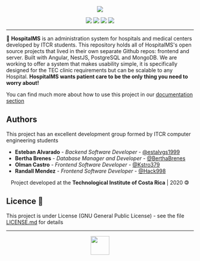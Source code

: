 <div align="center">

<img src="https://res.cloudinary.com/estalvgs1999/image/upload/v1597897390/Whitetail/HospitalMS/logo_horizontal.png"/>

<p align="center">
  <img
       src="https://camo.githubusercontent.com/a3469255f3fcdead1593919251ab6f438744e9be/68747470733a2f2f63692e6170707665796f722e636f6d2f6170692f70726f6a656374732f7374617475732f346f3338706c743078626f31756263382f6272616e63682f6d61737465723f7376673d74727565">
  <img src= "https://img.shields.io/badge/status-stable-brightgreen">
 
  <img src="https://img.shields.io/badge/license-GPL-blue">
  <img src="https://readthedocs.org/projects/ansicolortags/badge/?version=latest">
</p>
<hr />
</div>

🏥 **HospitalMS** is an administration system for hospitals and medical centers developed by ITCR students. This repository holds all of HospitalMS's open source projects that lived in their own separate Github repos: frontend and server. Built with Angular, NestJS, PostgreSQL and MongoDB.</break>
We are working to offer a system that makes usability simple, it is specifically designed for the TEC clinic requirements but can be scalable to any Hospital. **HospitalMS wants patient care to be the only thing you need to worry about!**


You can find much more about how to use this project in our [documentation section](https://github.com/estalvgs1999/CE3104-Fun-Skills/tree/master/docs)

## Authors
This project has an excellent development group formed by ITCR computer engineering students

* **Esteban Alvarado** - *Backend Software Developer* - [@estalvgs1999](https://github.com/estalvgs1999)
* **Bertha Brenes** - *Database Manager and Developer* - [@BerthaBrenes](https://github.com/BerthaBrenes)
* **Olman Castro** - *Frontend Software Developer* - [@Kstro379](https://github.com/Kstro379)
* **Randall Mendez** - *Frontend Software Developer* - [@Hack998](https://github.com/Hack998)



<p align="center"> Project developed at the <b>Technological Institute of Costa Rica</b> | 2020 🄯</p>


## Licence 📄

This project is under License (GNU General Public License) - see the file [LICENSE.md](https://github.com/estalvgs1999/CE3101-HospitalMS) for details

---
<p align="center">
  <img src="https://res.cloudinary.com/estalvgs1999/image/upload/v1597897265/Whitetail/HospitalMS/logo_sin-nombre.png" width="50"/> 
</p>
